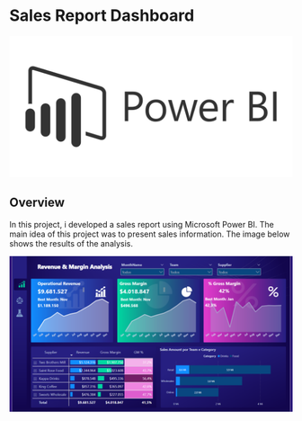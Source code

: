 # Sales Report Dashboard

<p align="center"><img src="./img.png" ></p>

## Overview
In this project, i developed a sales report using Microsoft Power BI. The main idea of this project was to present sales information. The image below shows the results of the analysis.

<p align="left"><img src="./Dashboard.png" ></p>

